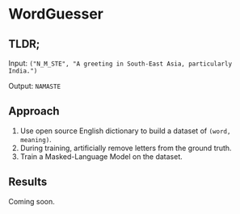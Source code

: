# WordGuesser

## TLDR;

Input: `("N_M_STE", "A greeting in South-East Asia, particularly India.")`

Output: `NAMASTE`

## Approach

1. Use open source English dictionary to build a dataset of `(word, meaning)`.
2. During training, artificially remove letters from the ground truth.
3. Train a Masked-Language Model on the dataset.

## Results

Coming soon.
